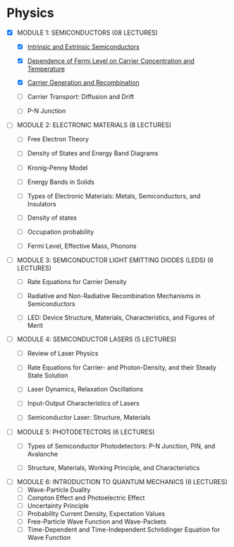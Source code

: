 # Physics

- [x] MODULE 1: SEMICONDUCTORS (08 LECTURES)
  - [x] [Intrinsic and Extrinsic Semiconductors](https://youtu.be/CXFtbpYaBXw?si=xIT6yt19uXmSPrmB)
  - [x] [Dependence of Fermi Level on Carrier Concentration and Temperature](https://youtu.be/6ShYjai83bA?si=SFT1wK6L7CLaHS8L)
  - [x] [Carrier Generation and Recombination](https://github.com/hasanraiyan/Syllabus/blob/main/B.Tech/Semester%2001/PHYSICS/Carrier-Generation-and-Recombination.md)
  - [ ] Carrier Transport: Diffusion and Drift
  - [ ] P-N Junction


- [ ] MODULE 2: ELECTRONIC MATERIALS (8 LECTURES)
  - [ ] Free Electron Theory
  - [ ] Density of States and Energy Band Diagrams
  - [ ] Kronig-Penny Model
  - [ ] Energy Bands in Solids
  - [ ] Types of Electronic Materials: Metals, Semiconductors, and Insulators
  - [ ] Density of states 
  - [ ] Occupation probability
  - [ ] Fermi Level, Effective Mass, Phonons


- [ ] MODULE 3: SEMICONDUCTOR LIGHT EMITTING DIODES (LEDS) (6 LECTURES)
  - [ ] Rate Equations for Carrier Density
  - [ ] Radiative and Non-Radiative Recombination Mechanisms in Semiconductors
  - [ ] LED: Device Structure, Materials, Characteristics, and Figures of Merit


- [ ] MODULE 4: SEMICONDUCTOR LASERS (5 LECTURES)
  - [ ] Review of Laser Physics
  - [ ] Rate Equations for Carrier- and Photon-Density, and their Steady State Solution
  - [ ] Laser Dynamics, Relaxation Oscillations
  - [ ] Input-Output Characteristics of Lasers
  - [ ] Semiconductor Laser: Structure, Materials


- [ ] MODULE 5: PHOTODETECTORS (6 LECTURES)
  - [ ] Types of Semiconductor Photodetectors: P-N Junction, PIN, and Avalanche
  - [ ] Structure, Materials, Working Principle, and Characteristics


- [ ] MODULE 6: INTRODUCTION TO QUANTUM MECHANICS (6 LECTURES)
  - [ ] Wave-Particle Duality
  - [ ] Compton Effect and Photoelectric Effect
  - [ ] Uncertainty Principle
  - [ ] Probability Current Density, Expectation Values
  - [ ] Free-Particle Wave Function and Wave-Packets
  - [ ] Time-Dependent and Time-Independent Schrödinger Equation for Wave Function
